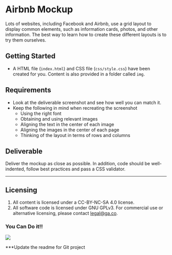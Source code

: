 # Airbnb Mockup

Lots of websites, including Facebook and Airbnb, use a grid layout to display common elements, such as information cards, photos, and other information. The best way to learn how to create these different layouts is to try them ourselves.

## Getting Started
* A HTML file (`index.html`) and CSS file (`css/style.css`) have been created for you. Content is also provided in a folder called `img`. 

## Requirements
* Look at the deliverable screenshot and see how well you can match it.
* Keep the following in mind when recreating the screenshot
  * Using the right font
  * Obtaining and using relevant images
  * Aligning the text in the center of each image
  * Aligning the images in the center of each page
  * Thinking of the layout in terms of rows and columns

## Deliverable

Deliver the mockup as close as possible. In addition, code should be well-indented, follow best practices and pass a CSS validator.

---

## Licensing
1. All content is licensed under a CC-BY-NC-SA 4.0 license.
2. All software code is licensed under GNU GPLv3. For commercial use or alternative licensing, please contact legal@ga.co.

### You Can Do it!!
![](https://media.giphy.com/media/Vccpm1O9gV1g4/giphy.gif)


***Update the readme for Git project 

